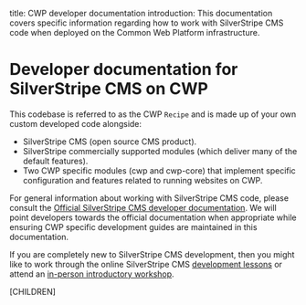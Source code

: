 title: CWP developer documentation
introduction: This documentation covers specific information regarding how to work with SilverStripe CMS code when deployed on the Common Web Platform infrastructure.

# Developer documentation for SilverStripe CMS on CWP

This codebase is referred to as the CWP `Recipe` and is made up of your own custom developed code alongside:
 
 * SilverStripe CMS (open source CMS product).
 * SilverStripe commercially supported modules (which deliver many of the default features). 
 * Two CWP specific modules (cwp and cwp-core) that implement specific configuration and features related to running websites on CWP.

For general information about working with SilverStripe CMS code, please consult the
[Official SilverStripe CMS developer documentation](https://docs.silverstripe.org/). 
We will point developers towards the official documentation when appropriate while ensuring CWP specific development guides are maintained in this documentation.

If you are completely new to SilverStripe CMS development, then you might like
to work through the online SilverStripe CMS [development lessons](https://www.silverstripe.org/learn/lessons/) or attend an [in-person introductory workshop](http://www.silverstripe.com/what-we-do/services/training/#jumpstart-course/).

[CHILDREN]
